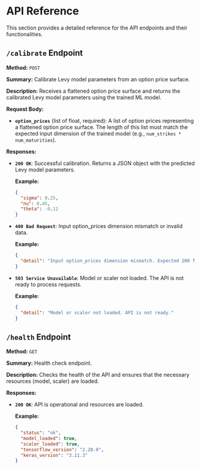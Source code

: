 # API Reference

This section provides a detailed reference for the API endpoints and their functionalities.

## `/calibrate` Endpoint

**Method:** `POST`

**Summary:** Calibrate Levy model parameters from an option price surface.

**Description:** Receives a flattened option price surface and returns the calibrated Levy model parameters using the trained ML model.

**Request Body:**

*   **`option_prices`** (list of float, required):
    A list of option prices representing a flattened option price surface. The length of this list must match the expected input dimension of the trained model (e.g., `num_strikes * num_maturities`).

**Responses:**

*   **`200 OK`**:
    Successful calibration. Returns a JSON object with the predicted Levy model parameters.
    
    **Example:**
    ```json
    {
      "sigma": 0.25,
      "nu": 0.45,
      "theta": -0.12
    }
    ```

*   **`400 Bad Request`**:
    Input option_prices dimension mismatch or invalid data.
    
    **Example:**
    ```json
    {
      "detail": "Input option_prices dimension mismatch. Expected 200 features, got 150."
    }
    ```

*   **`503 Service Unavailable`**:
    Model or scaler not loaded. The API is not ready to process requests.
    
    **Example:**
    ```json
    {
      "detail": "Model or scaler not loaded. API is not ready."
    }
    ```

## `/health` Endpoint

**Method:** `GET`

**Summary:** Health check endpoint.

**Description:** Checks the health of the API and ensures that the necessary resources (model, scaler) are loaded.

**Responses:**

*   **`200 OK`**:
    API is operational and resources are loaded.
    
    **Example:**
    ```json
    {
      "status": "ok",
      "model_loaded": true,
      "scaler_loaded": true,
      "tensorflow_version": "2.20.0",
      "keras_version": "3.11.3"
    }
    ```
